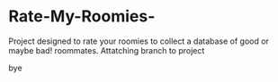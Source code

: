 # Rate-My-Roomies-
Project designed to rate your roomies to collect a database of good or maybe bad! roommates. 
Attatching branch to project

bye
